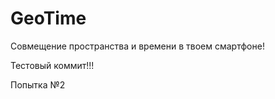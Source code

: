 GeoTime
=======

Совмещение пространства и времени в твоем смартфоне!


Тестовый коммит!!!

Попытка №2